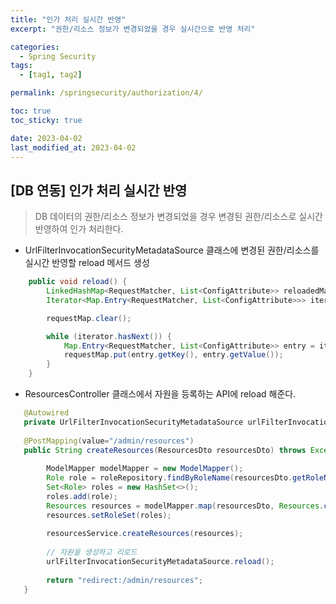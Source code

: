 ```yaml
---
title: "인가 처리 실시간 반영"
excerpt: "권한/리소스 정보가 변경되었을 경우 실시간으로 반영 처리"

categories:
  - Spring Security
tags:
  - [tag1, tag2]

permalink: /springsecurity/authorization/4/

toc: true
toc_sticky: true

date: 2023-04-02
last_modified_at: 2023-04-02
---
```


## [DB 연동] 인가 처리 실시간 반영
>DB 데이터의 권한/리소스 정보가 변경되었을 경우 변경된 권한/리소스로 실시간 반영하여 인가 처리한다.

+ UrlFilterInvocationSecurityMetadataSource 클래스에 변경된 권한/리소스를 실시간 반영할 reload 메서드 생성

```java
    public void reload() {
        LinkedHashMap<RequestMatcher, List<ConfigAttribute>> reloadedMap = securityResourceService.getResourceList();
        Iterator<Map.Entry<RequestMatcher, List<ConfigAttribute>>> iterator = reloadedMap.entrySet().iterator();

        requestMap.clear();

        while (iterator.hasNext()) {
            Map.Entry<RequestMatcher, List<ConfigAttribute>> entry = iterator.next();
            requestMap.put(entry.getKey(), entry.getValue());
        }
    }
```

+ ResourcesController 클래스에서 자원을 등록하는 API에 reload 해준다.

```java
   @Autowired
   private UrlFilterInvocationSecurityMetadataSource urlFilterInvocationSecurityMetadataSource;
   
   @PostMapping(value="/admin/resources")
   public String createResources(ResourcesDto resourcesDto) throws Exception {
   
        ModelMapper modelMapper = new ModelMapper();
        Role role = roleRepository.findByRoleName(resourcesDto.getRoleName());
        Set<Role> roles = new HashSet<>();
        roles.add(role);
        Resources resources = modelMapper.map(resourcesDto, Resources.class);
        resources.setRoleSet(roles);
   
        resourcesService.createResources(resources);
        
        // 자원을 생성하고 리로드
        urlFilterInvocationSecurityMetadataSource.reload();
   
        return "redirect:/admin/resources";
   }
```

